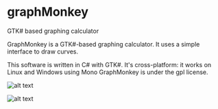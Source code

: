 # graphMonkey
GTK# based graphing calculator

GraphMonkey is a GTK#-based graphing calculator. It uses a simple interface to draw curves.

This software is written in C# with GTK#. It's cross-platform: it works on Linux and Windows using Mono
GraphMonkey is under the gpl license.

![alt text](http://graphmonkey.sourceforge.net/graphmonkey7.png)

![alt text](http://graphmonkey.sourceforge.net/graphmonkey8.png)
